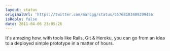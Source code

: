 ```yaml
---
layout: status
originalUrl: 'https://twitter.com/marcgg/status/55768103409299456'
isReply: false
date: 2011-04-06 23:05:26
---
```


It's amazing how, with tools like Rails, Git & Heroku, you can go from an idea to a deployed simple prototype in a matter of hours.
